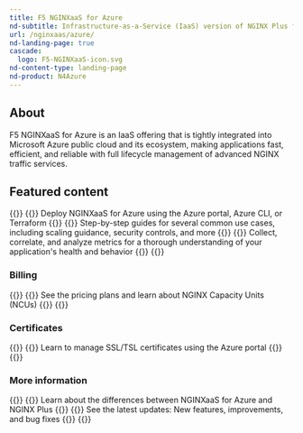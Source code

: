 ```yaml
---
title: F5 NGINXaaS for Azure
nd-subtitle: Infrastructure-as-a-Service (IaaS) version of NGINX Plus for your Microsoft Azure application stack
url: /nginxaas/azure/
nd-landing-page: true
cascade:
  logo: F5-NGINXaaS-icon.svg
nd-content-type: landing-page
nd-product: N4Azure
---
```



## About

F5 NGINXaaS for Azure is an IaaS offering that is tightly integrated
into Microsoft Azure public cloud and its ecosystem, making applications fast, efficient,
and reliable with full lifecycle management of advanced NGINX traffic services.

## Featured content

{{<card-section showAsCards="true" isFeaturedSection="true">}}
  {{<card title="Getting started" titleUrl="/nginxaas/azure/getting-started/" icon="power">}}
    Deploy NGINXaaS for Azure using the Azure portal, Azure CLI, or Terraform
  {{</card>}}
  {{<card title="Quickstart guides" titleUrl="/nginxaas/azure/quickstart/" icon="square-play">}}
    Step-by-step guides for several common use cases, including scaling guidance, security controls, and more
  {{</card>}}
  {{<card title="Logging and monitoring" titleUrl="/nginxaas/azure/monitoring/" icon="eye">}}
    Collect, correlate, and analyze metrics for a thorough understanding of your application's health and behavior
  {{</card>}}
{{</card-section>}}

### Billing

{{<card-section showAsCards="true" >}}
  {{<card title="Marketplace billing" titleUrl="/nginxaas/azure/billing/overview/" icon="wallet">}}
    See the pricing plans and learn about NGINX Capacity Units (NCUs)
  {{</card>}}
{{</card-section>}}

### Certificates

{{<card-section showAsCards="true" >}}
  {{<card title="Add certificates using the Azure portal" titleUrl="/nginxaas/azure/getting-started/ssl-tls-certificates/ssl-tls-certificates-portal/" icon="shield-check">}}
    Learn to manage SSL/TSL certificates using the Azure portal
  {{</card>}}
{{</card-section>}}

### More information

{{<card-section showAsCards="true" >}}
  {{<card title="Feature comparison" titleUrl="/nginxaas/azure/overview/feature-comparison/" icon="git-compare-arrows">}}
    Learn about the differences between NGINXaaS for Azure and NGINX Plus
  {{</card>}}
  {{<card title="Changelog" titleUrl="/nginxaas/azure/changelog/" icon="file-clock">}}
    See the latest updates: New features, improvements, and bug fixes
  {{</card>}}
{{</card-section>}}
